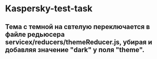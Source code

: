 # Kaspersky-test-task

## Тема с темной на свтелую переключается в файле редьюсера servicex/reducers/themeReducer.js, убирая и добавляя значение "dark" у поля "theme".